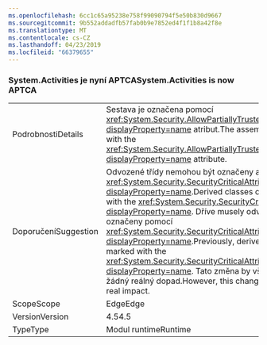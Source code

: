 ```yaml
---
ms.openlocfilehash: 6cc1c65a95238e758f99090794f5e50b830d9667
ms.sourcegitcommit: 9b552addadfb57fab0b9e7852ed4f1f1b8a42f8e
ms.translationtype: MT
ms.contentlocale: cs-CZ
ms.lasthandoff: 04/23/2019
ms.locfileid: "66379655"
---
```

### <a name="systemactivities-is-now-aptca"></a><span data-ttu-id="47c00-101">System.Activities je nyní APTCA</span><span class="sxs-lookup"><span data-stu-id="47c00-101">System.Activities is now APTCA</span></span>

|   |   |
|---|---|
|<span data-ttu-id="47c00-102">Podrobnosti</span><span class="sxs-lookup"><span data-stu-id="47c00-102">Details</span></span>|<span data-ttu-id="47c00-103">Sestava je označena pomocí <xref:System.Security.AllowPartiallyTrustedCallersAttribute?displayProperty=name> atribut.</span><span class="sxs-lookup"><span data-stu-id="47c00-103">The assembly is marked with the <xref:System.Security.AllowPartiallyTrustedCallersAttribute?displayProperty=name> attribute.</span></span>|
|<span data-ttu-id="47c00-104">Doporučení</span><span class="sxs-lookup"><span data-stu-id="47c00-104">Suggestion</span></span>|<span data-ttu-id="47c00-105">Odvozené třídy nemohou být označeny atributem <xref:System.Security.SecurityCriticalAttribute?displayProperty=name>.</span><span class="sxs-lookup"><span data-stu-id="47c00-105">Derived classes cannot be marked with the <xref:System.Security.SecurityCriticalAttribute?displayProperty=name>.</span></span> <span data-ttu-id="47c00-106">Dříve musely odvozené typy označeny pomocí <xref:System.Security.SecurityCriticalAttribute?displayProperty=name>.</span><span class="sxs-lookup"><span data-stu-id="47c00-106">Previously, derived types had to be marked with the <xref:System.Security.SecurityCriticalAttribute?displayProperty=name>.</span></span> <span data-ttu-id="47c00-107">Tato změna by však neměla mít žádný reálný dopad.</span><span class="sxs-lookup"><span data-stu-id="47c00-107">However, this change should have no real impact.</span></span>|
|<span data-ttu-id="47c00-108">Scope</span><span class="sxs-lookup"><span data-stu-id="47c00-108">Scope</span></span>|<span data-ttu-id="47c00-109">Edge</span><span class="sxs-lookup"><span data-stu-id="47c00-109">Edge</span></span>|
|<span data-ttu-id="47c00-110">Version</span><span class="sxs-lookup"><span data-stu-id="47c00-110">Version</span></span>|<span data-ttu-id="47c00-111">4.5</span><span class="sxs-lookup"><span data-stu-id="47c00-111">4.5</span></span>|
|<span data-ttu-id="47c00-112">Type</span><span class="sxs-lookup"><span data-stu-id="47c00-112">Type</span></span>|<span data-ttu-id="47c00-113">Modul runtime</span><span class="sxs-lookup"><span data-stu-id="47c00-113">Runtime</span></span>|
